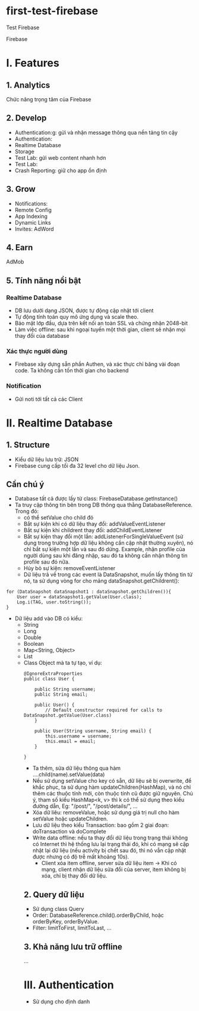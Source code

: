 # first-test-firebase
Test Firebase


Firebase

# I. Features

## 1. Analytics
Chức năng trọng tâm của Firebase

## 2. Develop

- Authentication:g: gửi và nhận message thông qua nền tảng tin cậy
- Authentication: 
- Realtime Database
- Storage
- Test Lab: gửi web content nhanh hơn
- Test Lab:
- Crash Reporting: giữ cho app ổn định

## 3. Grow

- Notifications:
- Remote Config
- App Indexing
- Dynamic Links
- Invites:
AdWord

## 4. Earn
AdMob

## **5. Tính năng nổi bật**

### Realtime Database

- DB lưu dưới dạng JSON, được tự động cập nhật tới client
- Tự động tính toán quy mô ứng dụng và scale theo.
- Bảo mật lớp đầu, dựa trên kết nối an toàn SSL và chứng nhận 2048-bit
- Làm việc offline: sau khi ngoại tuyến một thời gian, client sẽ nhận mọi thay đổi của database

### Xác thực người dùng

- Firebase xây dựng sẵn phần Authen, và xác thực chỉ băng vài đoạn code. Ta không cần tốn thời gian cho backend

### Notification

- Gửi noti tới tất cả các Client

# II. Realtime Database 

## 1. Structure

- Kiểu dữ liệu lưu trữ: JSON
- Firebase cung cấp tối đa 32 level cho dữ liệu Json.

## Cần chú ý

- Database tất cả được lấy từ class: FirebaseDatabase.getInstance()
- Ta truy cập thông tin bên trong DB thông qua thằng DatabaseReference. Trong đó:
	+ có thể setValue cho child đó
	+ Bắt sự kiện khi có dữ liệu thay đổi: addValueEventListener
	+ Bắt sự kiện khi childrent thay đổi: addChildEventListener
	+ Bắt sự kiện thay đổi một lần: addListenerForSingleValueEvent (sử dụng trong trường hợp dữ liệu không cần cập nhật thường xuyên), nó chỉ bắt sự kiện một lần và sau đó dừng. Example, nhận profile của người dùng sau khi đăng nhập, sau đó ta không cần nhận thông tin profile sau đó nữa.
	+ Hủy bỏ sự kiện: removeEventListener
	+ Dữ liệu trả về trong các event là DataSnapshot, muốn lấy thông tin từ nó, ta sử dụng vòng for cho mảng dataSnapshot.getChildrent(): 
  
```
for (DataSnapshot dataSnapshot1 : dataSnapshot.getChildren()){
    User user = dataSnapshot1.getValue(User.class);
    Log.i(TAG, user.toString());
}
```

- Dữ liệu add vào DB có kiểu:
	+ String
	+ Long
	+ Double
	+ Boolean
	+ Map<String, Object>
	+ List<Object>
	+ Class Object mà ta tự tạo, ví dụ:

```
@IgnoreExtraProperties
public class User {

    public String username;
    public String email;

    public User() {
        // Default constructor required for calls to DataSnapshot.getValue(User.class)
    }

    public User(String username, String email) {
        this.username = username;
        this.email = email;
    }

}
```

- Ta thêm, sửa dữ liệu thông qua hàm ....child(name).setValue(data)
- Nếu sử dụng setValue cho key có sẵn, dữ liệu sẽ bị overwrite, để khắc phục, ta sử dụng hàm updateChildren(HashMap), và nó chỉ thêm các thuộc tính mới, còn thuộc tính cũ được giữ nguyên. Chú ý, tham số kiểu HashMap<k, v>  thì k có thể sử dụng theo kiểu đường dẫn, Eg: "/post/", "/post/details/", ...
- Xóa dữ liêu: removeValue, hoặc sử dụng giá trị null cho hàm setValue hoặc updateChildren.
- Lưu dữ liệu theo kiểu Transaction: bao gồm 2 giai đoạn: doTransaction và doComplete 
- Write data offline: nếu ta thay đổi dữ liệu trong trạng thái không có Internet thì hệ thống lưu lại trạng thái đó, khi có mạng sẽ cập nhật lại dữ liệu (nếu activity bị chết sau đó, thì nó vẫn cập nhật được nhưng có độ trễ mất khoảng 10s).
	+ Client xóa item offline, server sửa dữ liệu item -> Khi có mạng, client nhận dữ liệu sửa đổi của server, item không bị xóa, chỉ bị thay đổi dữ liệu.

## 2. Query dữ liệu

- Sử dụng class Query
- Order: DatabaseReference.child().orderByChild, hoặc orderByKey, orderByValue.
- Filter: limitToFirst, limitToLast, ... 

## 3. Khả năng lưu trữ offline

...


# III. Authentication

- Sử dụng cho định danh 

